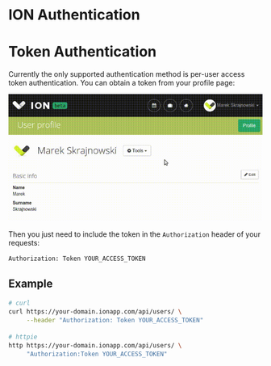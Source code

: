 ION Authentication
=========================

# Token Authentication
Currently the only supported authentication method is per-user access token authentication. You can obtain a token from your profile page:

![](ion-auth-token.gif)

Then you just need to include the token in the `Authorization` header of your requests:

```
Authorization: Token YOUR_ACCESS_TOKEN
```

## Example

```bash
# curl
curl https://your-domain.ionapp.com/api/users/ \
     --header "Authorization: Token YOUR_ACCESS_TOKEN"

# httpie
http https://your-domain.ionapp.com/api/users/ \
     "Authorization:Token YOUR_ACCESS_TOKEN"
```
